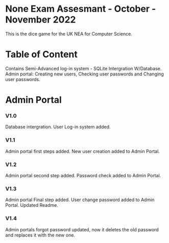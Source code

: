 # None Exam Assesmant - October - November 2022
This is the dice game for the UK NEA for Computer Science.

# Table of Content
Contains Semi-Advanced log-in system - SQLite Intergration W/Database.
Admin portal: Creating new users, Checking user passwords and Changing user passwords.

# Admin Portal
### V1.0
Database intergration.
User Log-in system added.

### V1.1
Admin portal first steps added.
New user creation added to Admin Portal.

### V1.2
Admin portal second step added.
Password check added to Admin Portal.
### V1.3
Admin portal Final step added.
User change password added to Admin Portal.
Updated Readme.
### V1.4
Admin portals forgot password updated, now it deletes the old password and replaces it with the new one.